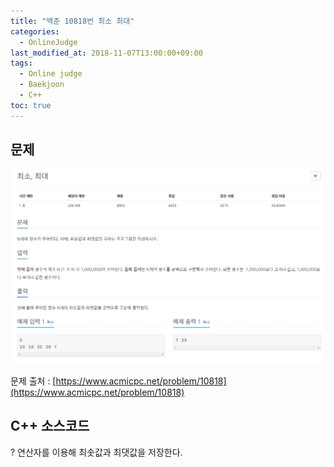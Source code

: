 ```yaml
---
title: "백준 10818번 최소 최대"
categories: 
  - OnlineJudge
last_modified_at: 2018-11-07T13:00:00+09:00
tags: 
  - Online judge
  - Baekjoon
  - C++
toc: true
---
```


## 문제

![10818](https://github.com/lesslate/lesslate.github.io/blob/master/assets/img/OnlineJudge/10818.png?raw=true)

문제 출처 : [https://www.acmicpc.net/problem/10818](https://www.acmicpc.net/problem/10818)



## C++ 소스코드

<script src="https://gist.github.com/lesslate/0237316268a45e5ca420462fc3da0cef.js"></script>

? 연산자를 이용해 최솟값과 최댓값을 저장한다.